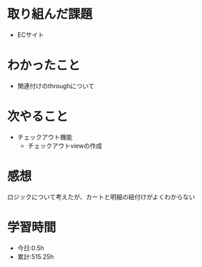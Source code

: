 # 取り組んだ課題
- ECサイト
# わかったこと
- 関連付けのthroughについて
# 次やること
- チェックアウト機能
  - チェックアウトviewの作成
# 感想
ロジックについて考えたが、カートと明細の紐付けがよくわからない
# 学習時間
- 今日:0.5h
- 累計:515.25h